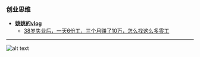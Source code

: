 ### 创业思维
* **[姚姚的vlog](https://v.douyin.com/8Dkbm6dTn_4/)**
  - [38岁失业后，一天6份工，三个月赚了10万，怎么找这么多零工](https://v.douyin.com/PSTncpwsU9E/)

---
![alt text](https://upload-bbs.miyoushe.com/upload/2022/11/01/266607709/6cc988d046df34315681e50f9c9f299c_1259576169906078498.PNG?x-oss-process=image//resize,s_600/quality,q_80/auto-orient,0/interlace,1/format,png)